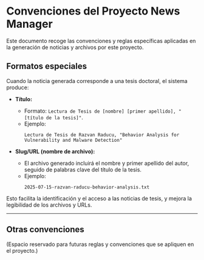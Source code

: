 # Convenciones del Proyecto News Manager

Este documento recoge las convenciones y reglas específicas aplicadas en la generación de noticias y archivos por este proyecto.

## Formatos especiales

Cuando la noticia generada corresponde a una tesis doctoral, el sistema produce:

- **Título:**
  - Formato: `Lectura de Tesis de [nombre] [primer apellido], "[título de la tesis]"`.
  - Ejemplo:
    ```
    Lectura de Tesis de Razvan Raducu, "Behavior Analysis for Vulnerability and Malware Detection"
    ```

- **Slug/URL (nombre de archivo):**
  - El archivo generado incluirá el nombre y primer apellido del autor, seguido de palabras clave del título de la tesis.
  - Ejemplo:
    ```
    2025-07-15-razvan-raducu-behavior-analysis.txt
    ```

Esto facilita la identificación y el acceso a las noticias de tesis, y mejora la legibilidad de los archivos y URLs.

---

## Otras convenciones

(Espacio reservado para futuras reglas y convenciones que se apliquen en el proyecto.) 